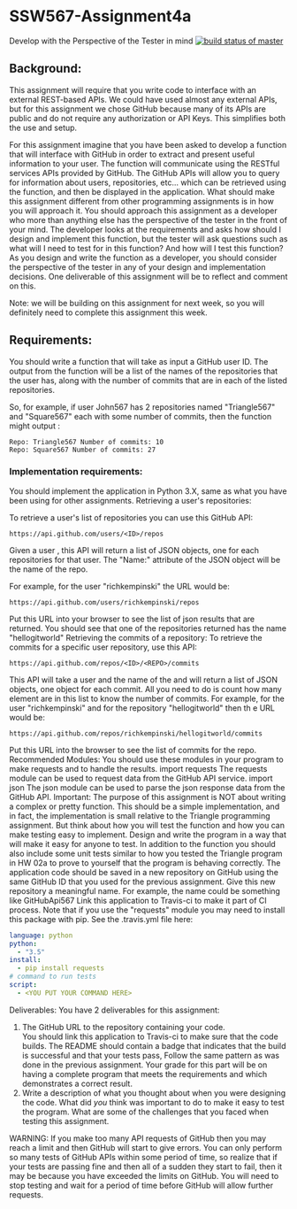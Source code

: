 # SSW567-Assignment4a
Develop with the Perspective of the Tester in mind
[![build status of master](https://travis-ci.org/rpatel1291/SSW567-Assignment4a.svg?branch=master)](https://travis-ci.org/rpatel1291/SSW567-Assignment4a)


## Background:
This assignment will require that you write code to interface with an external REST-based APIs.   We could have used almost any external APIs, but for this assignment we chose GitHub because many of its APIs are public and do not require any authorization or API Keys.   This simplifies both the use and setup.

For this assignment imagine that you have been asked to develop a function that will interface with GitHub in order to extract and present useful information to your user. The function will communicate using the RESTful services APIs provided by GitHub. The GitHub APIs will allow you to query for information about users, repositories, etc... which can be retrieved using the function, and then be displayed in the application.
What should make this assignment different from other programming assignments is in how you will approach it.  You should approach this assignment as a developer who more than anything else has the perspective of the tester in the front of your mind. 
The developer looks at the requirements and asks how should I design and implement this function, but the tester will ask questions such as what will I need to test for in this function?  And how will I test this function?   As you design and write the function as a developer, you should consider the perspective of the tester in any of your design and implementation decisions.   One deliverable of this assignment will be to reflect and comment on this.

Note:  we will be building on this assignment for next week, so you will definitely need to complete this assignment this week.

## Requirements:
You should write a function that will take as input a GitHub user ID. 
The output from the function will be a list of the names of the repositories that the user has, along with the number of commits that are in each of the listed repositories.

So, for example, if user John567 has 2 repositories named "Triangle567" and "Square567" each with some number of commits, then the function might output :
```
Repo: Triangle567 Number of commits: 10
Repo: Square567 Number of commits: 27
```
### Implementation requirements:

You should implement the application in Python 3.X, same as what you have been using for other assignments.
Retrieving a user's repositories:

To retrieve a user's list of repositories you can use this GitHub API:
```
https://api.github.com/users/<ID>/repos
```
Given a user <ID>, this API will return a list of JSON objects, one for each repositories for that user.  The "Name:" attribute of the JSON object will be the name of the repo.

For example, for the user "richkempinski" the URL would be:
```
https://api.github.com/users/richkempinski/repos
```
Put this URL into your browser to see the list of json results that are returned.  You should see that one of the repositories returned has the name "hellogitworld"
Retrieving the commits of a repository:
To retrieve the commits for a specific user repository, use this API:
```
https://api.github.com/repos/<ID>/<REPO>/commits
```
This API will take a user <ID> and the name of the <REPO> and will return a list of JSON objects, one object for each commit. All you need to do is count how many element are in this list to know the number of commits.
For example, for the user "richkempinski" and for the repository "hellogitworld" then th e URL would be:
```
https://api.github.com/repos/richkempinski/hellogitworld/commits
```
Put this URL into the browser to see the list of commits for the repo.
Recommended Modules:
You should use these modules in your program to make requests and to handle the results.
import requests
The requests module can be used to request data from the GitHub API service.
import json
The json module can be used to parse the json response data from the GitHub API.
Important:
The purpose of this assignment is NOT about writing a complex or pretty function.  This should be a simple implementation, and in fact, the implementation is small relative to the Triangle programming assignment.  But think about how you will test the function and how you can make testing easy to implement. 
Design and write the program in a way that will make it easy for anyone to test.
In addition to the function you should also include some unit tests similar to how you tested the Triangle program in HW 02a to prove to yourself that the program is behaving correctly.
The application code should be saved in a new repository on GitHub using the same GitHub ID that you used for the previous assignment.   Give this new repository a meaningful name.   For example, the name could be something like GitHubApi567
Link this application to Travis-ci to make it part of CI process.
Note that if you use the "requests" module you may need to install this package with pip.
See the .travis.yml file here:
```yaml
language: python
python:
  - "3.5"
install:
  - pip install requests
# command to run tests
script:
  - <YOU PUT YOUR COMMAND HERE>
```
Deliverables:
You have 2 deliverables for this assignment:
1. The GitHub URL to the repository containing your code.   
You should link this application to Travis-ci to make sure that the code builds.  The README should contain a badge that indicates that the build is successful and that your tests pass, Follow the same pattern as was done in the previous assignment.
Your grade for this part will be on having a complete program that meets the requirements and which demonstrates a correct result.
2. Write a description of what you thought about when you were designing the code.  What did *you* think was important to do to make it easy to test the program.  What are some of the challenges that you faced when testing this assignment.
 
WARNING:   If you make too many API requests of GitHub then you may reach a limit and then GitHub will start to give errors.   You can only perform so many tests of GitHub APIs within some period of time, so realize that if your tests are passing fine and then all of a sudden they start to fail, then it may be because you have exceeded the limits on GitHub.   You will need to stop testing and wait for a period of time before GitHub will allow further requests.